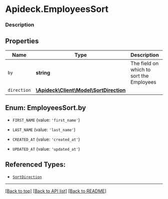 # Apideck.EmployeesSort

### Description

## Properties
Name | Type | Description | Notes
------------ | ------------- | ------------- | -------------
`by` | **string** | The field on which to sort the Employees | [optional] 
`direction` | [**\Apideck\Client\Model\SortDirection**](SortDirection.md) |  | [optional] 





<a name="BY"></a>
## Enum: EmployeesSort.by


* `FIRST_NAME` (value: `'first_name'`)

* `LAST_NAME` (value: `'last_name'`)

* `CREATED_AT` (value: `'created_at'`)

* `UPDATED_AT` (value: `'updated_at'`)




## Referenced Types:

* [`SortDirection`](SortDirection.md)

---

[[Back to top]](#) [[Back to API list]](../../../../README.md#documentation-for-api-endpoints) [[Back to README]](../../../../README.md)



